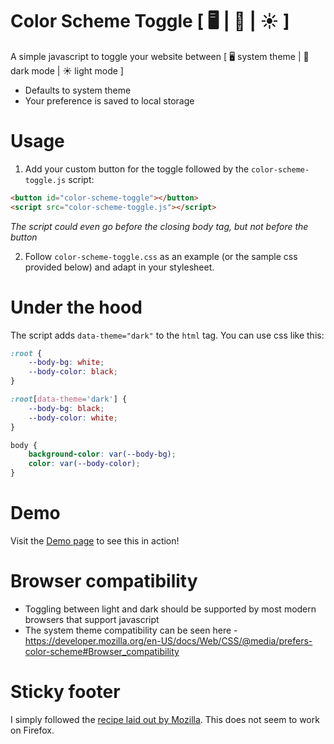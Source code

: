 # Color Scheme Toggle [ 🖥 | 🌙 | ☀️ ]
A simple javascript to toggle your website between [ 🖥 system theme | 🌙 dark mode | ☀️ light mode ]
- Defaults to system theme
- Your preference is saved to local storage

# Usage
1. Add your custom button for the toggle followed by the `color-scheme-toggle.js` script:
```html
<button id="color-scheme-toggle"></button>
<script src="color-scheme-toggle.js"></script>
```
*The script could even go before the closing body tag, but not before the button*

2. Follow `color-scheme-toggle.css` as an example (or the sample css provided below) and adapt in your stylesheet.

# Under the hood
The script adds `data-theme="dark"` to the `html` tag. You can use css like this:
```css
:root {
    --body-bg: white;
    --body-color: black;
}

:root[data-theme='dark'] {
    --body-bg: black;
    --body-color: white;
}

body {
    background-color: var(--body-bg);
    color: var(--body-color);
}
```

# Demo
Visit the [Demo page](https://avinashjoshi.github.io/color-scheme-toggle) to see this in action!

# Browser compatibility
- Toggling between light and dark should be supported by most modern browsers that support javascript
- The system theme compatibility can be seen here - https://developer.mozilla.org/en-US/docs/Web/CSS/@media/prefers-color-scheme#Browser_compatibility

# Sticky footer
I simply followed the [recipe laid out by Mozilla](https://developer.mozilla.org/en-US/docs/Web/CSS/Layout_cookbook/Sticky_footers). This does not seem to work on Firefox.
